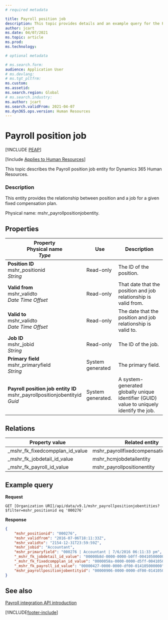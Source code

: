 ```yaml
---
# required metadata

title: Payroll position job
description: This topic provides details and an example query for the Payroll position job entity in Dynamics 365 Human Resources.
author: jcart
ms.date: 04/07/2021
ms.topic: article
ms.prod: 
ms.technology: 

# optional metadata

# ms.search.form: 
audience: Application User
# ms.devlang: 
# ms.tgt_pltfrm: 
ms.custom: 
ms.assetid: 
ms.search.region: Global
# ms.search.industry: 
ms.author: jcart
ms.search.validFrom: 2021-04-07
ms.dyn365.ops.version: Human Resources
---
```


# Payroll position job


[!INCLUDE [PEAP](../includes/peap-1.md)]

[!include [Applies to Human Resources](../includes/applies-to-hr.md)]

This topic describes the Payroll position job entity for Dynamics 365 Human Resources.

### Description

This entity provides the relationship between position and a job for a given fixed compensation plan.

Physical name: mshr_payrollpositionjobentity.

## Properties

| Property</br>**Physical name**</br>***Type*** | Use | Description |
| --- | --- | --- |
| **Position ID**</br>mshr_positionid</br>*String* | Read-only | The ID of the position. |
| **Valid from**</br>mshr_validto</br>*Date Time Offset* | Read-only | That date that the position and job relationship is valid from. |
| **Valid to**</br>mshr_validto</br>*Date Time Offset* | Read-only | The date that the position and job relationship is valid to. |
| **Job ID**</br>mshr_jobid</br>*String* | Read-only | The ID of the job. |
| **Primary field**</br>mshr_primaryfield</br>*String* | System generated | The primary field. |
| **Payroll position job entity ID**</br>mshr_payrollpositionjobentityid</br>*Guid* | System generated. | A system-generated globally unique identifier (GUID) value to uniquely identify the job. |

## Relations

| Property value | Related entity | Navigation property | Collection type |
| --- | --- | --- | --- |
| _mshr_fk_fixedcompplan_id_value | mshr_payrollfixedcompensationplanentity | mshr_FK_FixedCompPlan_id | mshr_FK_PayrollFixedCompensationPlanEntity_Job |
| _mshr_fk_jobdetail_id_value | mshr_hcmjobdetailentity | mshr_FK_JobDetail_id | Not applicable |
| _mshr_fk_payroll_id_value | mshr_payrollpositionentity | mshr_FK_Payroll_id | mshr_FK_PayrollPositionEntity_Job |

## Example query

**Request**

```http
GET [Organization URI]/api/data/v9.1/mshr_payrollpositionjobentities?$filter=mshr_positionid eq '000276'
```

**Response**

```json
{
    "mshr_positionid": "000276",
    "mshr_validfrom": "2016-07-06T18:11:33Z",
    "mshr_validto": "2154-12-31T23:59:59Z",
    "mshr_jobid": "Accountant",
    "mshr_primaryfield": "000276 | Accountant | 7/6/2016 06:11:33 pm",
    "_mshr_fk_jobdetail_id_value": "00000b8d-0000-0000-b0ff-004105000000",
    "_mshr_fk_fixedcompplan_id_value": "0000058a-0000-0000-d5ff-004105000000",
    "_mshr_fk_payroll_id_value": "00000427-0000-0000-df00-014105000000",
    "mshr_payrollpositionjobentityid": "00000906-0000-0000-df00-014105000000"
}
```

## See also

[Payroll integration API introduction](hr-admin-integration-payroll-api-introduction.md)

[!INCLUDE[footer-include](../includes/footer-banner.md)]
